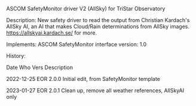 
ASCOM SafetyMonitor driver V2 (AllSky) for TriStar Observatory

Description:	New safety driver to read the output from Christian Kardach's
				AllSky AI, an AI that makes Cloud/Rain determinations from AllSky images.
                https://allskyai.kardach.se/ for more.

Implements:	ASCOM SafetyMonitor interface version: 1.0

History:

Date			  Who	Vers	Description

2022-12-25	EOR	2.0.0	Initial edit, from SafetyMonitor template

2023-01-27	EOR	2.0.1	Clean up, remove all weather references, AllSkyAI only

